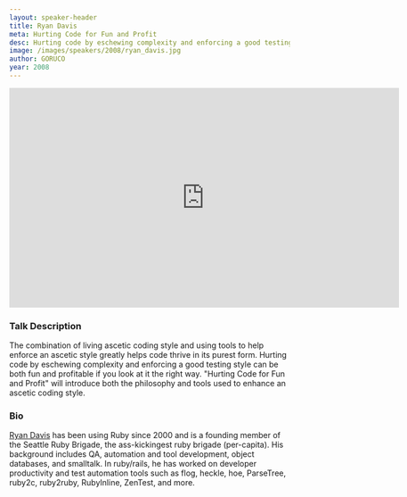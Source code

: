 ```yaml
---
layout: speaker-header
title: Ryan Davis
meta: Hurting Code for Fun and Profit
desc: Hurting code by eschewing complexity and enforcing a good testing style can be both fun and profitable if you look at it the right way.
image: /images/speakers/2008/ryan_davis.jpg
author: GORUCO
year: 2008
---
```


<iframe width="700" height="394" src="http://www.youtube.com/embed/L_z5oqPrDWY?rel=0" frameborder="0" allowfullscreen></iframe>

### Talk Description

The combination of living ascetic coding style and using tools to help enforce an ascetic style greatly helps code thrive in its purest form. Hurting code by eschewing complexity and enforcing a good testing style can be both fun and profitable if you look at it the right way. "Hurting Code for Fun and Profit" will introduce both the philosophy and tools used to enhance an ascetic coding style.


### Bio 

[Ryan Davis](http://www.zenspider.com/) has been using Ruby since 2000 and is a founding member of the Seattle Ruby Brigade, the ass-kickingest ruby brigade (per-capita). His background includes QA, automation and tool development, object databases, and smalltalk. In ruby/rails, he has worked on developer productivity and test automation tools such as flog, heckle, hoe, ParseTree, ruby2c, ruby2ruby, RubyInline, ZenTest, and more.



